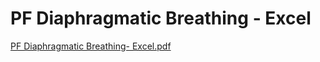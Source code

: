 # PF Diaphragmatic Breathing - Excel

[PF Diaphragmatic Breathing- Excel.pdf](PF%20Diaphragmatic%20Breathing%20-%20Excel%20fd1026488d5544de85e3a5bdbaee18ef/PF_Diaphragmatic_Breathing-_Excel.pdf)